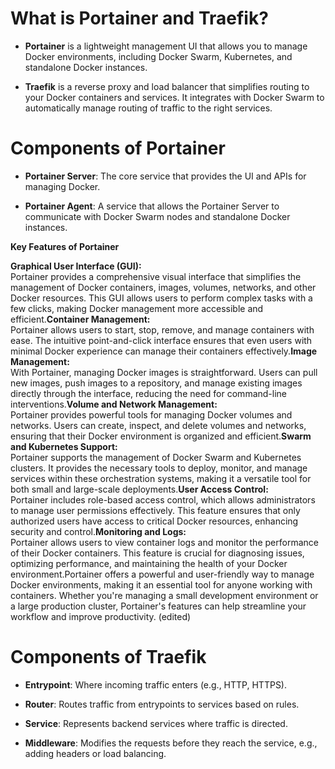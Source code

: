 # **What is Portainer and Traefik?**
- **Portainer** is a lightweight management UI that allows you to manage Docker environments, including Docker Swarm, Kubernetes, and standalone Docker instances.

- **Traefik** is a reverse proxy and load balancer that simplifies routing to your Docker containers and services. It integrates with Docker Swarm to automatically manage routing of traffic to the right services.


#  Components of Portainer

- **Portainer Server**: The core service that provides the UI and APIs for managing Docker.

- **Portainer Agent**: A service that allows the Portainer Server to communicate with Docker Swarm nodes and standalone Docker instances.

**Key Features of Portainer**  

**Graphical User Interface (GUI):**  
Portainer provides a comprehensive visual interface that simplifies the management of Docker containers, images, volumes, networks, and other Docker resources. This GUI allows users to perform complex tasks with a few clicks, making Docker management more accessible and efficient.**Container Management:**  
Portainer allows users to start, stop, remove, and manage containers with ease. The intuitive point-and-click interface ensures that even users with minimal Docker experience can manage their containers effectively.**Image Management:**  
With Portainer, managing Docker images is straightforward. Users can pull new images, push images to a repository, and manage existing images directly through the interface, reducing the need for command-line interventions.**Volume and Network Management:**  
Portainer provides powerful tools for managing Docker volumes and networks. Users can create, inspect, and delete volumes and networks, ensuring that their Docker environment is organized and efficient.**Swarm and Kubernetes Support:**  
Portainer supports the management of Docker Swarm and Kubernetes clusters. It provides the necessary tools to deploy, monitor, and manage services within these orchestration systems, making it a versatile tool for both small and large-scale deployments.**User Access Control:**  
Portainer includes role-based access control, which allows administrators to manage user permissions effectively. This feature ensures that only authorized users have access to critical Docker resources, enhancing security and control.**Monitoring and Logs:**  
Portainer allows users to view container logs and monitor the performance of their Docker containers. This feature is crucial for diagnosing issues, optimizing performance, and maintaining the health of your Docker environment.Portainer offers a powerful and user-friendly way to manage Docker environments, making it an essential tool for anyone working with containers. Whether you're managing a small development environment or a large production cluster, Portainer's features can help streamline your workflow and improve productivity. (edited)

# Components of Traefik

- **Entrypoint**: Where incoming traffic enters (e.g., HTTP, HTTPS).

- **Router**: Routes traffic from entrypoints to services based on rules.

- **Service**: Represents backend services where traffic is directed.

- **Middleware**: Modifies the requests before they reach the service, e.g., adding headers or load balancing.
<!--stackedit_data:
eyJoaXN0b3J5IjpbMzEzMTIxMDc2LDMxMDE5MzIxOV19
-->